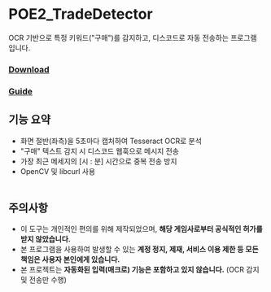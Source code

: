 # POE2_TradeDetector
OCR 기반으로 특정 키워드("구매")를 감지하고, 디스코드로 자동 전송하는 프로그램 입니다.  
### [Download](https://www.notion.so/Project-Mote-1240c0421f3b81dbbce1eb1e0baae067?pvs=4 ".exe 파일다운")
### [Guide](https://www.notion.so/Project-Mote-1240c0421f3b81dbbce1eb1e0baae067?pvs=4 "사용방법")  
## 기능 요약

- 화면 절반(좌측)을 5초마다 캡처하여 Tesseract OCR로 분석
- "구매" 텍스트 감지 시 디스코드 웹훅으로 메시지 전송
- 가장 최근 메세지의 [시 : 분] 시간으로 중복 전송 방지
- OpenCV 및 libcurl 사용
<br/><br/>
## 주의사항
- 이 도구는 개인적인 편의를 위해 제작되었으며, **해당 게임사로부터 공식적인 허가를 받지 않았습니다.**
- 본 프로그램을 사용하여 발생할 수 있는 **계정 정지, 제재, 서비스 이용 제한 등 모든 책임은 사용자 본인에게 있습니다.**
- 본 프로젝트는 **자동화된 입력(매크로) 기능은 포함하고 있지 않습니다.** (OCR 감지 및 전송만 수행)
